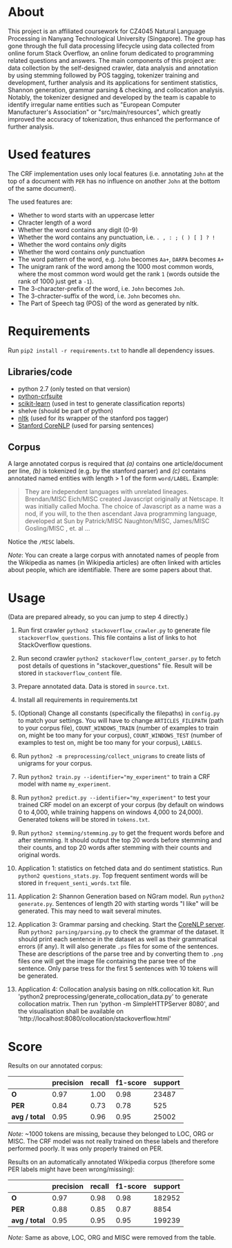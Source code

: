 # About

This project is an affiliated coursework for CZ4045 Natural Language Processing in Nanyang Technological University (Singapore). 
The group has gone through the full data processing lifecycle using data collected from online forum Stack Overflow, an online forum dedicated to programming related questions and answers.
The main components of this project are: data collection by the self-designed crawler, data analysis and annotation by using stemming followed by POS tagging, tokenizer training and development, further analysis and its applications for sentiment statistics, Shannon generation, grammar parsing & checking, and collocation analysis.
Notably, the tokenizer designed and developed by the team is capable to identify irregular name entities such as "European Computer Manufacturer's Association" or "src/main/resources", which greatly improved the accuracy of tokenization, thus enhanced the performance 
of further analysis.

# Used features

The CRF implementation uses only local features (i.e. annotating `John` at the top of a document with `PER` has no influence on another `John` at the bottom of the same document).

The used features are:
* Whether to word starts with an uppercase letter
* Chracter length of a word
* Whether the word contains any digit (0-9)
* Whether the word contains any punctuation, i.e. `. , : ; ( ) [ ] ? !`
* Whether the word contains *only* digits
* Whether the word contains *only* punctuation
* The word pattern of the word, e.g. `John` becomes `Aa+`, `DARPA` becomes `A+`
* The unigram rank of the word among the 1000 most common words, where the most common word would get the rank `1` (words outside the rank of 1000 just get a `-1`).
* The 3-character-prefix of the word, i.e. `John` becomes `Joh`.
* The 3-chracter-suffix of the word, i.e. `John` becomes `ohn`.
* The Part of Speech tag (POS) of the word as generated by nltk.

# Requirements
Run `pip2 install -r requirements.txt` to handle all dependency issues.

## Libraries/code
* python 2.7 (only tested on that version)
* [python-crfsuite](http://python-crfsuite.readthedocs.org/en/latest/)
* [scikit-learn](http://scikit-learn.org/stable/) (used in test to generate classification reports)
* shelve (should be part of python)
* [nltk](http://www.nltk.org/) (used for its wrapper of the stanford pos tagger)
* [Stanford CoreNLP](http://nlp.stanford.edu/software/stanford-corenlp-full-2017-06-09.zip) (used for parsing sentences)

## Corpus
A large annotated corpus is required that *(a)* contains one article/document per line, *(b)* is tokenized (e.g. by the stanford parser) and *(c)* contains annotated named entities with length > 1 of the form `word/LABEL`.
Example:

> They are independent languages with unrelated lineages. Brendan/MISC Eich/MISC created Javascript originally at Netscape. It was initially called Mocha. The choice of Javascript as a name was a nod, if you will, to the then ascendant Java programming language, developed at Sun by Patrick/MISC Naughton/MISC, James/MISC Gosling/MISC , et. al ...

Notice the `/MISC` labels.

*Note*: You can create a large corpus with annotated names of people from the Wikipedia as names (in Wikipedia articles) are often linked with articles about people, which are identifiable. There are some papers about that.

# Usage
(Data are prepared already, so you can jump to step 4 directly.)
1. Run first crawler `python2 stackoverflow_crawler.py` to generate file
 `stackoverflow_questions`. This file contains a list of links to hot StackOverflow questions.
2. Run second crawler `python2 stackoverflow_content_parser.py` to fetch post details of questions in "stackover_questions" file. Result will be stored in `stackoverflow_content` file. 
3. Prepare annotated data. Data is stored in `source.txt`.
4. Install all requirements in requirements.txt
5. (Optional) Change all constants (specifically the filepaths) in `config.py` to match your settings. You will have to change `ARTICLES_FILEPATH` (path to your corpus file), `COUNT_WINDOWS_TRAIN` (number of examples to train on, might be too many for your corpus), `COUNT_WINDOWS_TEST` (number of examples to test on, might be too many for your corpus), `LABELS`.
6. Run `python2 -m preprocessing/collect_unigrams` to create lists of unigrams for your corpus.
7. Run `python2 train.py --identifier="my_experiment"` to train a CRF model with name `my_experiment`.
8. Run `python2 predict.py --identifier="my_experiment"` to test your trained CRF model on an excerpt of your corpus (by default on windows 0 to 4,000, while training happens on windows 4,000 to 24,000).
Generated tokens will be stored in `tokens.txt`.
9. Run `python2 stemming/stemming.py` to get the frequent words before and after stemming. It should output the top 20 words before stemming and their counts, and top 20 words after stemming with their counts and original words.
10. Application 1: statistics on fetched data and do sentiment statistics.
Run `python2 questions_stats.py`. Top frequent sentiment words will be stored in `frequent_senti_words.txt` file.
11. Application 2: Shannon Generation based on NGram model. Run `python2 generate.py`. Sentences of length 20 with starting words "I like" will be generated. This may need to wait several minutes.
12. Application 3: Grammar parsing and checking. Start the [CoreNLP server](https://stanfordnlp.github.io/CoreNLP/corenlp-server.html). Run `python2 parsing/parsing.py` to check the grammar of the dataset. It should print each sentence in the dataset as well as their grammatical errors (if any). It will also generate `.ps` files for some of the sentences. These are descriptions of the parse tree and by converting them to `.png` files one will get the image file containing the parse tree of the sentence. Only parse tress for the first 5 sentences with 10 tokens will be generated.

12. Application 4: Collocation analysis basing on nltk.collocation kit. Run 'python2 preprocessing/generate_collocation_data.py' to generate collocation matrix.
    Then run 'python -m SimpleHTTPServer 8080', and the visualisation shall be available on 'http://localhost:8080/collocation/stackoverflow.html'

# Score

Results on our annotated corpus:

|                    | precision |   recall | f1-score |  support|
|--------------------|-----------|----------|----------|---------|
|              **O** |      0.97 |     1.00 |     0.98 |    23487|
|            **PER** |      0.84 |     0.73 |     0.78 |      525|
|    **avg / total** |      0.95 |     0.96 |     0.95 |    25002|

*Note:* ~1000 tokens are missing, because they belonged to LOC, ORG or MISC. The CRF model was not really trained on these labels and therefore performed poorly. It was only properly trained on PER.


Results on an automatically annotated Wikipedia corpus (therefore some PER labels might have been wrong/missing):

|                    | precision |   recall | f1-score |  support|
|--------------------|-----------|----------|----------|---------|
|              **O** |  0.97     | 0.98     | 0.98     | 182952  |
|            **PER** |  0.88     | 0.85     | 0.87     | 8854    |
|    **avg / total** |  0.95     | 0.95     | 0.95     | 199239  |

*Note:* Same as above, LOC, ORG and MISC were removed from the table.
